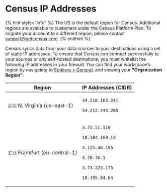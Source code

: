 # Census IP Addresses

{% hint style="info" %}
The US is the default region for Census. Additional regions are available to customers under the Census Platform Plan. To migrate your account to a different region, please contact support@getcensus.com.
{% endhint %}

Census syncs data from your data sources to your destinations using a set of static IP addresses. To ensure that Census can connect successfully to your sources or any self-hosted destinations, you must whitelist the following IP addresses in your firewall. You can find your workspace's region by navigating to [Settings > General](https://app.getcensus.com/settings/general), and viewing your **"Organization Region"**:

| Region                        | IP Addresses (CIDR)                                                                                                                                                                           |
| ----------------------------- | --------------------------------------------------------------------------------------------------------------------------------------------------------------------------------------------- |
| 🇺🇸 N. Virginia (us-east-1)  | <p><code>34.216.163.241</code></p><p><code>54.212.243.205</code></p>                                                                                                                          |
| 🇪🇺 Frankfurt (eu-central-1) | <p><code>3.75.51.110</code></p><p><code>18.184.169.13</code></p><p><code>3.125.36.195</code></p><p><code>3.70.76.1</code></p><p><code>3.73.223.175</code></p><p><code>18.195.84.64</code></p> |
